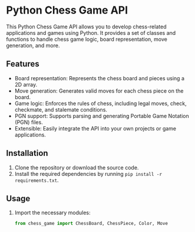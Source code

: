 # Python Chess Game API

This Python Chess Game API allows you to develop chess-related applications and games using Python. It provides a set of classes and functions to handle chess game logic, board representation, move generation, and more.

## Features

- Board representation: Represents the chess board and pieces using a 2D array.
- Move generation: Generates valid moves for each chess piece on the board.
- Game logic: Enforces the rules of chess, including legal moves, check, checkmate, and stalemate conditions.
- PGN support: Supports parsing and generating Portable Game Notation (PGN) files.
- Extensible: Easily integrate the API into your own projects or game applications.

## Installation

1. Clone the repository or download the source code.
2. Install the required dependencies by running `pip install -r requirements.txt`.

## Usage

1. Import the necessary modules:

   ```python
   from chess_game import ChessBoard, ChessPiece, Color, Move